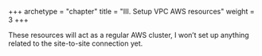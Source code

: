 +++
archetype = "chapter"
title = "III. Setup VPC AWS resources"
weight = 3
+++


These resources will act as a regular AWS cluster, I won’t set up anything related to the site-to-site connection yet.


